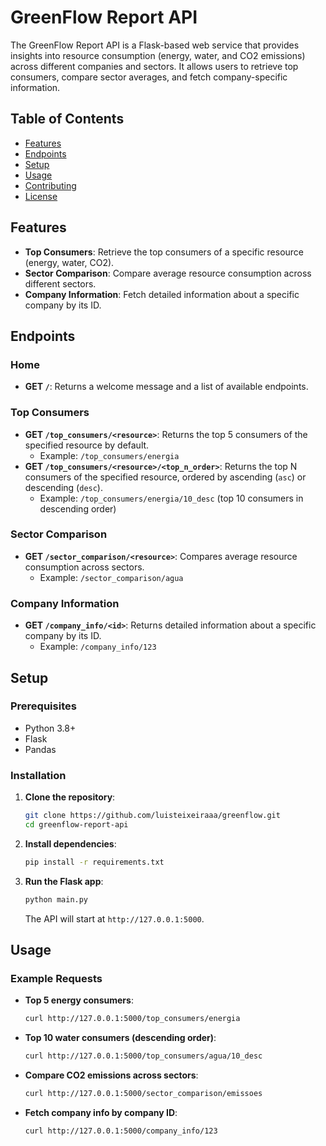 # GreenFlow Report API

The GreenFlow Report API is a Flask-based web service that provides insights into resource consumption (energy, water, and CO2 emissions) across different companies and sectors. It allows users to retrieve top consumers, compare sector averages, and fetch company-specific information.

## Table of Contents
- [Features](#features)
- [Endpoints](#endpoints)
- [Setup](#setup)
- [Usage](#usage)
- [Contributing](#contributing)
- [License](#license)

## Features
- **Top Consumers**: Retrieve the top consumers of a specific resource (energy, water, CO2).
- **Sector Comparison**: Compare average resource consumption across different sectors.
- **Company Information**: Fetch detailed information about a specific company by its ID.

## Endpoints

### Home
- **GET `/`**: Returns a welcome message and a list of available endpoints.

### Top Consumers
- **GET `/top_consumers/<resource>`**: Returns the top 5 consumers of the specified resource by default.
  - Example: `/top_consumers/energia`
- **GET `/top_consumers/<resource>/<top_n_order>`**: Returns the top N consumers of the specified resource, ordered by ascending (`asc`) or descending (`desc`).
  - Example: `/top_consumers/energia/10_desc` (top 10 consumers in descending order)

### Sector Comparison
- **GET `/sector_comparison/<resource>`**: Compares average resource consumption across sectors.
  - Example: `/sector_comparison/agua`

### Company Information
- **GET `/company_info/<id>`**: Returns detailed information about a specific company by its ID.
  - Example: `/company_info/123`

## Setup

### Prerequisites
- Python 3.8+
- Flask
- Pandas

### Installation
1. **Clone the repository**:
   ```bash
   git clone https://github.com/luisteixeiraaa/greenflow.git
   cd greenflow-report-api
   ```
2. **Install dependencies**:
   ```bash
   pip install -r requirements.txt
   ```
3. **Run the Flask app**:
   ```bash
   python main.py
   ```
   The API will start at `http://127.0.0.1:5000`.

## Usage

### Example Requests
- **Top 5 energy consumers**:
  ```bash
  curl http://127.0.0.1:5000/top_consumers/energia
  ```
- **Top 10 water consumers (descending order)**:
  ```bash
  curl http://127.0.0.1:5000/top_consumers/agua/10_desc
  ```
- **Compare CO2 emissions across sectors**:
  ```bash
  curl http://127.0.0.1:5000/sector_comparison/emissoes
  ```
- **Fetch company info by company ID**:
  ```bash
  curl http://127.0.0.1:5000/company_info/123
  ```
